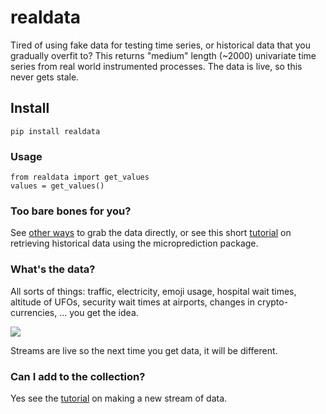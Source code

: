 # realdata

Tired of using fake data for testing time series, or historical data that you gradually overfit to? This returns "medium" length (~2000) univariate time series from real world instrumented processes. The data is live, so this never gets stale. 

## Install

    pip install realdata
    
### Usage 

    from realdata import get_values
    values = get_values()
    
### Too bare bones for you? 

See [other ways](https://www.microprediction.org/features.html) to grab the data directly, or see this short [tutorial](https://www.microprediction.com/python-3) on retrieving historical data using the microprediction package.  

### What's the data?

All sorts of things: traffic, electricity, emoji usage, hospital wait times, altitude of UFOs, security wait times at airports, changes in crypto-currencies, ... you get the idea. 

![](https://i.imgur.com/LmrmLQF.png)

Streams are live so the next time you get data, it will be different. 

### Can I add to the collection?

Yes see the [tutorial](https://www.microprediction.com/python-4) on making a new stream of data. 
